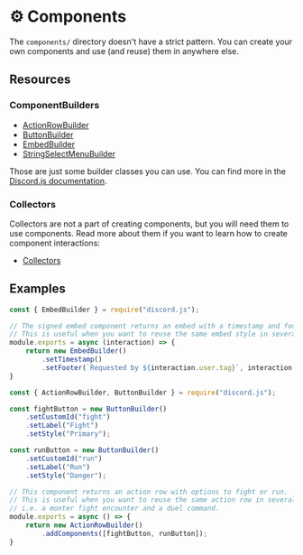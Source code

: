 # ⚙️ Components
The `components/` directory doesn't have a strict pattern. You can create your own components and use (and reuse) them in anywhere else.

## Resources
### ComponentBuilders
- [ActionRowBuilder](https://old.discordjs.dev/#/docs/discord.js/main/class/ActionRowBuilder)
- [ButtonBuilder](https://old.discordjs.dev/#/docs/discord.js/14.11.0/class/ButtonBuilder)
- [EmbedBuilder](https://old.discordjs.dev/#/docs/discord.js/14.11.0/class/EmbedBuilder)
- [StringSelectMenuBuilder](https://old.discordjs.dev/#/docs/discord.js/14.11.0/class/StringSelectMenuBuilder)

Those are just some builder classes you can use. You can find more in the [Discord.js documentation](https://old.discordjs.dev/#/docs/discord.js/main/general/welcome).
### Collectors
Collectors are not a part of creating components, but you will need them to use components. Read more about them if you want to learn how to create component interactions:

- [Collectors](https://discordjs.guide/popular-topics/collectors.html)

## Examples
```js
const { EmbedBuilder } = require("discord.js");

// The signed embed component returns an embed with a timestamp and footer.
// This is useful when you want to reuse the same embed style in several commands.
module.exports = async (interaction) => {
    return new EmbedBuilder()
        .setTimestamp()
        .setFooter(`Requested by ${interaction.user.tag}`, interaction.user.displayAvatarURL());
}
```
```js
const { ActionRowBuilder, ButtonBuilder } = require("discord.js");

const fightButton = new ButtonBuilder()
    .setCustomId("fight")
    .setLabel("Fight")
    .setStyle("Primary");

const runButton = new ButtonBuilder()
    .setCustomId("run")
    .setLabel("Run")
    .setStyle("Danger");

// This component returns an action row with options to fight or run.
// This is useful when you want to reuse the same action row in several commands.
// i.e. a monter fight encounter and a duel command.
module.exports = async () => {
    return new ActionRowBuilder()
        .addComponents([fightButton, runButton]);
}
```